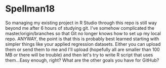 # Spellman18

So managing my existing project in R Studio through this repo is still way beyond me after 6 hours of studying git. I've somehow complicated the master/origin/branches so that Git no longer knows how to set up my local repo. ANYWAY, the point is that this is probably best learned starting with simpler things like your applied regression datasets. Either you can upload them or send them to me and I'll upload (hopefully all are smaller than 100 MB or there will be trouble) and then let's try to write R script that uses them...Easy enough, right? What are the other goals you have for GitHub?
